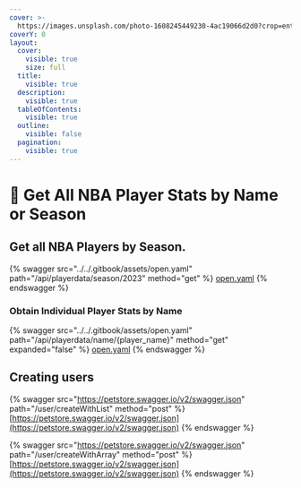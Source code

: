 ```yaml
---
cover: >-
  https://images.unsplash.com/photo-1608245449230-4ac19066d2d0?crop=entropy&cs=srgb&fm=jpg&ixid=M3wxOTcwMjR8MHwxfHNlYXJjaHw1fHxiYXNrZXRiYWxsfGVufDB8fHx8MTY5MTE2ODQxOXww&ixlib=rb-4.0.3&q=85
coverY: 0
layout:
  cover:
    visible: true
    size: full
  title:
    visible: true
  description:
    visible: true
  tableOfContents:
    visible: true
  outline:
    visible: false
  pagination:
    visible: true
---
```


# 🏀 Get All NBA Player Stats by Name or Season

## Get all NBA Players by Season.

{% swagger src="../../.gitbook/assets/open.yaml" path="/api/playerdata/season/2023" method="get" %}
[open.yaml](../../.gitbook/assets/open.yaml)
{% endswagger %}

### Obtain Individual Player Stats by Name

{% swagger src="../../.gitbook/assets/open.yaml" path="/api/playerdata/name/{player_name}" method="get" expanded="false" %}
[open.yaml](../../.gitbook/assets/open.yaml)
{% endswagger %}

## Creating users

{% swagger src="https://petstore.swagger.io/v2/swagger.json" path="/user/createWithList" method="post" %}
[https://petstore.swagger.io/v2/swagger.json](https://petstore.swagger.io/v2/swagger.json)
{% endswagger %}

{% swagger src="https://petstore.swagger.io/v2/swagger.json" path="/user/createWithArray" method="post" %}
[https://petstore.swagger.io/v2/swagger.json](https://petstore.swagger.io/v2/swagger.json)
{% endswagger %}
